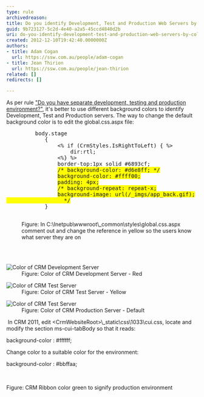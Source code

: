 ```yaml
---
type: rule
archivedreason: 
title: Do you identify Development, Test and Production Web Servers by colors?
guid: 9b723127-5c2d-4e40-a2a5-45ccd4840d2b
uri: do-you-identify-development-test-and-production-web-servers-by-colors
created: 2012-12-10T19:42:40.0000000Z
authors:
- title: Adam Cogan
  url: https://ssw.com.au/people/adam-cogan
- title: Jean Thirion
  url: https://ssw.com.au/people/jean-thirion
related: []
redirects: []

---
```



 <p>
          As per rule <a href="/Management/RulesToSuccessfulProjects/Pages/SeparateDevelopmentTestingAndProductionEnvironment.aspx">
            &quot;Do you have separate development, testing and production environment?&quot;</a>, it's
          better to use different background colors to identify Development, Test and Production
          servers. The way to change the default background color is to edit the global.css.aspx
          file&#58;
        </p>
<dl class="image"><dt>
<div class="greyBox">
        <pre>         body.stage
            &#123;
                &lt;% if (CrmStyles.IsRightToLeft) &#123; %&gt;
                    dir&#58;rtl;
                &lt;%&#125; %&gt;
                border-top&#58;1px solid #6893cf;
                <span style="background-color&#58;#ffff00;">/* background-color&#58; #d6e8ff; */</span>
                <span style="background-color&#58;#ffff00;">background-color&#58; #ffff00;</span>
                <span style="background-color&#58;#ffff00;">padding&#58; 4px;</span>
                <span style="background-color&#58;#ffff00;">/* background-repeat&#58; repeat-x;</span>
                <span style="background-color&#58;#ffff00;">background-image&#58; url(/_imgs/app_back.gif);
                  */</span>
            &#125;
       </pre></div></dt>
<dd>
          Figure&#58; In C&#58;\Inetpub\wwwroot\_common\styles\global.css.aspx comment out and change
          the reference in yellow so the users know what server they are on
        </dd>
</dl>

<br><excerpt class='endintro'></excerpt><br>
<dl class="image">
          <dt>
            <img alt="Color of CRM Development Server" src="/SoftwareDevelopment/RulesToBetterCRMForDevelopers/PublishingImages/CRM_DevelopmentColor.jpg" /></dt>
          <dd>
            Figure&#58; Color of CRM Development Server - Red</dd>
        </dl>
        <dl class="image">
          <dt>
            <img alt="Color of CRM Test Server" src="/SoftwareDevelopment/RulesToBetterCRMForDevelopers/PublishingImages/CRM_TestColor.jpg" /></dt>
          <dd>
            Figure&#58; Color of CRM Test Server - Yellow</dd>
        </dl>
        <dl class="image">
          <dt>
            <img alt="Color of CRM Test Server" src="/SoftwareDevelopment/RulesToBetterCRMForDevelopers/PublishingImages/CRM_ProductionColor.jpg" /></dt>
          <dd>
            Figure&#58; Color of CRM Production Server - Default</dd></dl><p><strong class="ssw-rteStyle-FigureNormal"></strong>&#160;In CRM 2011, edit &lt;CrmWebsiteRoot&gt;\_static\css\1033\cui.css, locate and modify the section ms-cui-tabBody so that it reads&#58; </p><p><span class="ssw-rteStyle-CodeArea">background-color &#58; #ffffff;</span></p><p>Change&#160;color to&#160;a suitable color for the environment&#58;</p><p><span class="ssw-rteStyle-CodeArea">background-color &#58; #bbffaa;&#160;</span></p><p><span></span>&#160;<img src="/SoftwareDevelopment/RulesToBetterCRMForDevelopers/PublishingImages/CRM2011_ColorCodedRibbon.jpg" alt="" style="margin&#58;5px;" /></p><p><span class="ssw-rteStyle-FigureNormal">Figure&#58; CRM Ribbon color green to signify production environment</span></p><p>&#160;</p><dl class="image">
        </dl>



